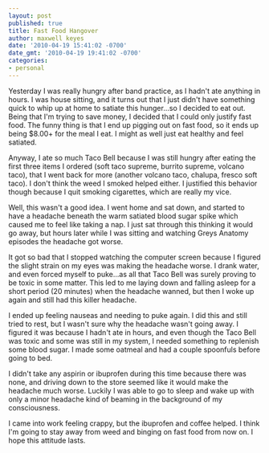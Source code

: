 ```yaml
---
layout: post
published: true
title: Fast Food Hangover
author: maxwell keyes
date: '2010-04-19 15:41:02 -0700'
date_gmt: '2010-04-19 19:41:02 -0700'
categories:
- personal
---
```


Yesterday I was really hungry after band practice, as I hadn't ate anything in hours. I was house sitting, and it turns
out that I just didn't have something quick to whip up at home to satiate this hunger...so I decided to eat out. Being
that I'm trying to save money, I decided that I could only justify fast food. The funny thing is that I end up pigging
out on fast food, so it ends up being $8.00+ for the meal I eat. I might as well just eat healthy and feel satiated.

Anyway, I ate so much Taco Bell because I was still hungry after eating the first three items I ordered (soft taco
supreme, burrito supreme, volcano taco), that I went back for more (another volcano taco, chalupa, fresco soft taco).
I don't think the weed I smoked helped either. I justified this behavior though because I quit smoking cigarettes,
which are really my vice.

Well, this wasn't a good idea. I went home and sat down, and started to have a headache beneath the warm satiated blood
sugar spike which caused me to feel like taking a nap. I just sat through this thinking it would go away, but hours
later while I was sitting and watching Greys Anatomy episodes the headache got worse.

It got so bad that I stopped watching the computer screen because I figured the slight strain on my eyes was making the
headache worse. I drank water, and even forced myself to puke...as all that Taco Bell was surely proving to be toxic
in some matter. This led to me laying down and falling asleep for a short period (20 minutes) when the headache wanned,
but then I woke up again and still had this killer headache.

I ended up feeling nauseas and needing to puke again. I did this and still tried to rest, but I wasn't sure why the
headache wasn't going away. I figured it was because I hadn't ate in hours, and even though the Taco Bell was toxic and
some was still in my system, I needed something to replenish some blood sugar. I made some oatmeal and had a couple
spoonfuls before going to bed.

I didn't take any aspirin or ibuprofen during this time because there was none, and driving down to the store seemed
like it would make the headache much worse. Luckily I was able to go to sleep and wake up with only a minor headache
kind of beaming in the background of my consciousness.

I came into work feeling crappy, but the ibuprofen and coffee helped. I think I'm going to stay away from weed and
binging on fast food from now on. I hope this attitude lasts.
